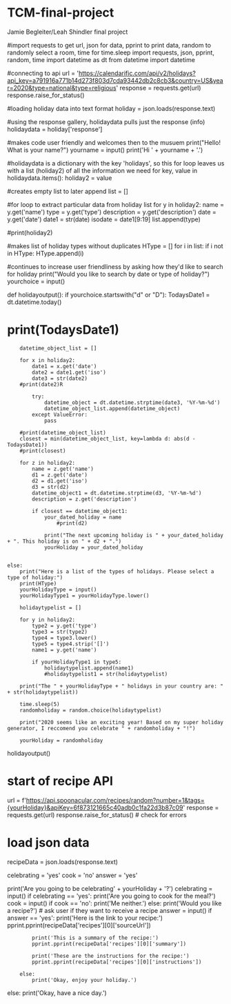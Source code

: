 # TCM-final-project
Jamie Begleiter/Leah Shindler final project

#import requests to get url, json for data, pprint to print data, random to randomly select a room, time for time.sleep
import requests, json, pprint, random, time
import datetime as dt
from datetime import datetime



#connecting to api
url = 'https://calendarific.com/api/v2/holidays?api_key=a791916a771b14d273f803d7cda93442db2c8cb3&country=US&year=2020&type=national&type=religious'
response = requests.get(url)
response.raise_for_status()

#loading holiday data into text format
holiday = json.loads(response.text)

#using the response gallery, holidaydata pulls just the response (info)
holidaydata = holiday['response']

#makes code user friendly and welcomes then to the musuem
print("Hello! What is your name?")
yourname = input()
print('Hi ' + yourname + '.')

#holidaydata is a dictionary with the key 'holidays', so this for loop leaves us with a list (holiday2) of all the information we need
for key, value in holidaydata.items():
    holiday2 = value

#creates empty list to later append
list = []

#for loop to extract particular data from holiday list
for y in holiday2:
    name = y.get('name')
    type = y.get('type')
    description = y.get('description')
    date = y.get('date')
    date1 = str(date)
    isodate = date1[9:19]
    list.append(type)

#print(holiday2)


#makes list of holiday types without duplicates
HType = []
for i in list:
    if i not in HType:
        HType.append(i)


#continues to increase user friendliness by asking how they'd like to search for holiday
print("Would you like to search by date or type of holiday?")
yourchoice = input()

def holidayoutput():
    if yourchoice.startswith("d" or "D"):
        TodaysDate1 = dt.datetime.today()
   # print(TodaysDate1)

        datetime_object_list = []

        for x in holiday2:
            date1 = x.get('date')
            date2 = date1.get('iso')
            date3 = str(date2)
        #print(date2)R

            try:
                datetime_object = dt.datetime.strptime(date3, '%Y-%m-%d')
                datetime_object_list.append(datetime_object)
            except ValueError:
                pass

        #print(datetime_object_list)
        closest = min(datetime_object_list, key=lambda d: abs(d - TodaysDate1))
        #print(closest)

        for z in holiday2:
            name = z.get('name')
            d1 = z.get('date')
            d2 = d1.get('iso')
            d3 = str(d2)
            datetime_object1 = dt.datetime.strptime(d3, '%Y-%m-%d')
            description = z.get('description')

            if closest == datetime_object1:
                your_dated_holiday = name
                    #print(d2)

                print("The next upcoming holiday is " + your_dated_holiday + ". This holiday is on " + d2 + ".")
                yourHoliday = your_dated_holiday


    else:
        print("Here is a list of the types of holidays. Please select a type of holiday:")
        print(HType)
        yourHolidayType = input()
        yourHolidayType1 = yourHolidayType.lower()

        holidaytypelist = []

        for y in holiday2:
            type2 = y.get('type')
            type3 = str(type2)
            type4 = type3.lower()
            type5 = type4.strip('[]')
            name1 = y.get('name')

            if yourHolidayType1 in type5:
                holidaytypelist.append(name1)
                #holidaytypelist1 = str(holidaytypelist)

        print("The " + yourHolidayType + " holidays in your country are: " + str(holidaytypelist))

        time.sleep(5)
        randomholiday = random.choice(holidaytypelist)

        print("2020 seems like an exciting year! Based on my super holiday generator, I reccomend you celebrate " + randomholiday + "!")

        yourHoliday = randomholiday

holidayoutput()

 # start of recipe API

url = f'https://api.spoonacular.com/recipes/random?number=1&tags={yourHoliday}&apiKey=6f873121665c40adb0c1fa22d3b87c09'
response = requests.get(url)
response.raise_for_status()  # check for errors

# load json data
recipeData = json.loads(response.text)

celebrating = 'yes'
cook = 'no'
answer = 'yes'

print('Are you going to be celebrating' + yourHoliday + '?')
celebrating = input()
if celebrating == 'yes':
    print('Are you going to cook for the meal?')
    cook = input()
    if cook == 'no':
        print('Me neither.')
    else:
        print('Would you like a recipe?')  # ask user if they want to receive a recipe
        answer = input()
        if answer == 'yes':
            print('Here is the link to your recipe:')
            pprint.pprint(recipeData['recipes'][0]['sourceUrl'])

            print('This is a summary of the recipe:')
            pprint.pprint(recipeData['recipes'][0]['summary'])

            print('These are the instructions for the recipe:')
            pprint.pprint(recipeData['recipes'][0]['instructions'])

        else:
            print('Okay, enjoy your holiday.')
else:
    print('Okay, have a nice day.')








